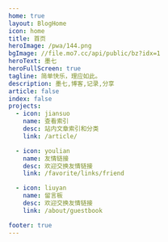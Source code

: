 ```yaml
---
home: true
layout: BlogHome
icon: home
title: 首页
heroImage: /pwa/144.png
bgImage: //file.mo7.cc/api/public/bz?idx=1
heroText: 墨七
heroFullScreen: true
tagline: 简单快乐，理应如此。
description: 墨七,博客,记录,分享
article: false
index: false
projects:
  - icon: jiansuo
    name: 查看索引
    desc: 站内文章索引和分类
    link: /article/

  - icon: youlian
    name: 友情链接
    desc: 欢迎交换友情链接
    link: /favorite/links/friend

  - icon: liuyan
    name: 留言板
    desc: 欢迎交换友情链接
    link: /about/guestbook

footer: true
---
```

